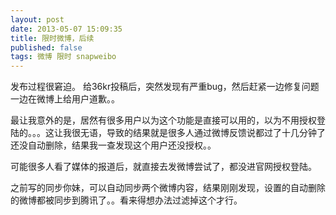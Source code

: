 ```yaml
---
layout: post
date: 2013-05-07 15:09:35
title: 限时微博，后续
published: false
tags: 微博 限时 snapweibo
---
```


发布过程很窘迫。
给36kr投稿后，突然发现有严重bug，然后赶紧一边修复问题一边在微博上给用户道歉。。


最让我意外的是，居然有很多用户以为这个功能是直接可以用的，以为不用授权登陆的。。。这让我很无语，导致的结果就是很多人通过微博反馈说都过了十几分钟了还没自动删除，结果我一查发现这个用户还没授权。。

可能很多人看了媒体的报道后，就直接去发微博尝试了，都没进官网授权登陆。




之前写的同步你妹，可以自动同步两个微博内容，结果刚刚发现，设置的自动删除的微博都被同步到腾讯了。。看来得想办法过滤掉这个才行。